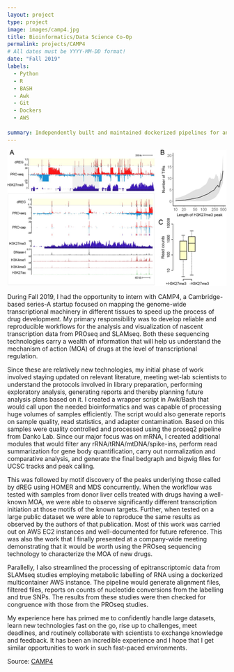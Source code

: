 ```yaml
---
layout: project
type: project
image: images/camp4.jpg
title: Bioinformatics/Data Science Co-Op
permalink: projects/CAMP4
# All dates must be YYYY-MM-DD format!
date: "Fall 2019"
labels:
  - Python
  - R
  - BASH
  - Awk
  - Git
  - Dockers
  - AWS
  
summary: Independently built and maintained dockerized pipelines for analysis and visualization of nascent transcription data from PROseq and SLAMseq. 
---
```


<img class="ui medium right floated rounded image" src="../images/tracks.jpg">

During Fall 2019, I had the opportunity to intern with CAMP4, a Cambridge-based series-A startup focused on mapping the genome-wide transcriptional machinery in different tissues to speed up the process of drug development. My primary responsibility was to develop reliable and reproducible workflows for the analysis and visualization of nascent transcription data from PROseq and SLAMseq. Both these sequencing technologies carry a wealth of information that will help us understand the mechanism of action (MOA) of drugs at the level of transcriptional regulation. 

Since these are relatively new technologies, my initial phase of work involved staying updated on relevant literature, meeting wet-lab scientists to understand the protocols involved in library preparation, performing exploratory analysis, generating reports and thereby planning future analysis plans based on it. I created a wrapper script in Awk/Bash that would call upon the needed bioinformatics and was capable of processing huge volumes of samples efficiently. The script would also generate reports on sample quality, read statistics, and adapter contamination. Based on this samples were quality controlled and processed using the proseq2 pipeline from Danko Lab. Since our major focus was on mRNA, I created additional modules that would filter any rRNA/tRNA/mtDNA/spike-ins, perform read summarization for gene body quantification, carry out normalization and comparative analysis, and generate the final bedgraph and bigwig files for UCSC tracks and peak calling. 

This was followed by motif discovery of the peaks underlying those called by dREG using HOMER and MDS concurrently. When the workflow was tested with samples from donor liver cells treated with drugs having a well-known MOA, we were able to observe significantly different transcription initiation at those motifs of the known targets. Further, when tested on a large public dataset we were able to reproduce the same results as observed by the authors of that publication. Most of this work was carried out on AWS EC2 instances and well-documented for future reference. This was also the work that I finally presented at a company-wide meeting demonstrating that it would be worth using the PROseq sequencing technology to characterize the MOA of new drugs.

Parallelly, I also streamlined the processing of epitranscriptomic data from SLAMseq studies employing metabolic labelling of RNA using a dockerized multicontainer AWS instance. The pipeline would generate alignment files, filtered files, reports on counts of nucleotide conversions from the labelling and true SNPs. The results from these studies were then checked for congruence with those from the PROseq studies. 
    
My experience here has primed me to confidently handle large datasets, learn new technologies fast on the go, rise up to challenges, meet deadlines, and routinely collaborate with scientists to exchange knowledge and feedback. It has been an incredible experience and I hope that I get similar opportunities to work in such fast-paced environments.

Source: <a href="https://www.camp4tx.com/">CAMP4</a>
